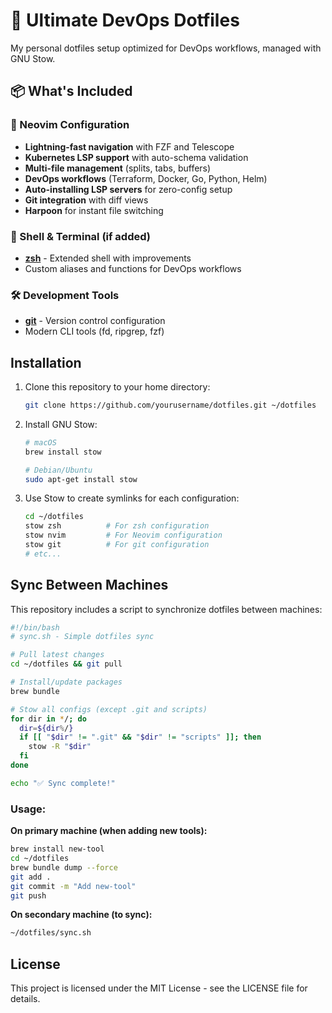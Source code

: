 # 🚀 Ultimate DevOps Dotfiles

My personal dotfiles setup optimized for DevOps workflows, managed with GNU Stow.

## 📦 What's Included

### 🔧 Neovim Configuration
- **Lightning-fast navigation** with FZF and Telescope
- **Kubernetes LSP support** with auto-schema validation  
- **Multi-file management** (splits, tabs, buffers)
- **DevOps workflows** (Terraform, Docker, Go, Python, Helm)
- **Auto-installing LSP servers** for zero-config setup
- **Git integration** with diff views
- **Harpoon** for instant file switching

### 🐚 Shell & Terminal (if added)
- [**zsh**](https://www.zsh.org/) - Extended shell with improvements
- Custom aliases and functions for DevOps workflows

### 🛠️ Development Tools
- [**git**](https://git-scm.com/) - Version control configuration
- Modern CLI tools (fd, ripgrep, fzf)

## Installation

1. Clone this repository to your home directory:
   ```bash
   git clone https://github.com/yourusername/dotfiles.git ~/dotfiles
   ```

2. Install GNU Stow:
   ```bash
   # macOS
   brew install stow
   
   # Debian/Ubuntu
   sudo apt-get install stow
   ```

3. Use Stow to create symlinks for each configuration:
   ```bash
   cd ~/dotfiles
   stow zsh          # For zsh configuration
   stow nvim         # For Neovim configuration
   stow git          # For git configuration
   # etc...
   ```

## Sync Between Machines

This repository includes a script to synchronize dotfiles between machines:

```bash
#!/bin/bash
# sync.sh - Simple dotfiles sync

# Pull latest changes
cd ~/dotfiles && git pull

# Install/update packages
brew bundle

# Stow all configs (except .git and scripts)
for dir in */; do
  dir=${dir%/}
  if [[ "$dir" != ".git" && "$dir" != "scripts" ]]; then
    stow -R "$dir"
  fi
done

echo "✅ Sync complete!"
```

### Usage:

**On primary machine (when adding new tools):**
```bash
brew install new-tool
cd ~/dotfiles
brew bundle dump --force
git add .
git commit -m "Add new-tool"
git push
```

**On secondary machine (to sync):**
```bash
~/dotfiles/sync.sh
```

## License

This project is licensed under the MIT License - see the LICENSE file for details.